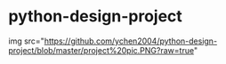 # python-design-project
img src="https://github.com/ychen2004/python-design-project/blob/master/project%20pic.PNG?raw=true"
